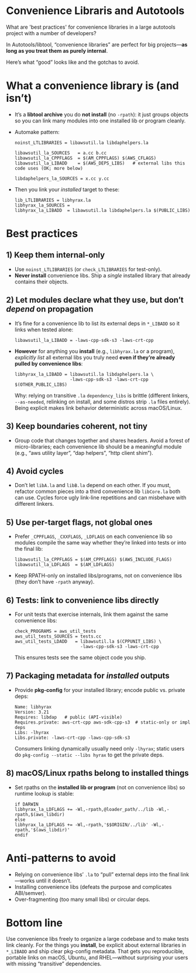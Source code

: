 
# Convenience Libraris and Autotools

What are 'best practices' for convenience libraries in a large autotools project with a number of developers?

In Autotools/libtool, “convenience libraries” are perfect for big projects—**as long as you treat them as purely internal**.

Here’s what “good” looks like and the gotchas to avoid.

# What a convenience library is (and isn’t)

* It’s a **libtool archive** you do **not install** (no `-rpath`): it just groups objects so you can link many modules into one installed lib or program cleanly.
* Automake pattern:

  ```make
  noinst_LTLIBRARIES = libawsutil.la libdaphelpers.la

  libawsutil_la_SOURCES   = a.cc b.cc
  libawsutil_la_CPPFLAGS  = $(AM_CPPFLAGS) $(AWS_CFLAGS)
  libawsutil_la_LIBADD    = $(AWS_DEPS_LIBS)   # external libs this code uses (OK; more below)

  libdaphelpers_la_SOURCES = x.cc y.cc
  ```
* Then you link your *installed* target to these:

  ```make
  lib_LTLIBRARIES = libhyrax.la
  libhyrax_la_SOURCES =
  libhyrax_la_LIBADD  = libawsutil.la libdaphelpers.la $(PUBLIC_LIBS)
  ```

# Best practices

## 1) Keep them **internal-only**

* Use `noinst_LTLIBRARIES` (or `check_LTLIBRARIES` for test-only).
* **Never install** convenience libs. Ship a *single* installed library that already contains their objects.

## 2) Let modules declare what they use, but don’t *depend* on propagation

* It’s fine for a convenience lib to list its external deps in `*_LIBADD` so it links when tested alone:

  ```make
  libawsutil_la_LIBADD = -laws-cpp-sdk-s3 -laws-crt-cpp
  ```
* **However** for anything you **install** (e.g., `libhyrax.la` or a program), *explicitly list* all external libs you truly need **even if they’re already pulled by convenience libs**:

  ```make
  libhyrax_la_LIBADD = libawsutil.la libdaphelpers.la \
                       -laws-cpp-sdk-s3 -laws-crt-cpp $(OTHER_PUBLIC_LIBS)
  ```

  Why: relying on transitive `.la` `dependency_libs` is brittle (different linkers, `--as-needed`, relinking on install, and some distros strip `.la` files entirely). Being explicit makes link behavior deterministic across macOS/Linux.

## 3) Keep boundaries coherent, not tiny

* Group code that changes together and shares headers. Avoid a forest of micro-libraries; each convenience lib should be a meaningful module (e.g., “aws utility layer”, “dap helpers”, “http client shim”).

## 4) Avoid cycles

* Don’t let `libA.la` and `libB.la` depend on each other. If you must, refactor common pieces into a third convenience lib `libCore.la` both can use. Cycles force ugly link-line repetitions and can misbehave with different linkers.

## 5) Use per-target flags, not global ones

* Prefer `_CPPFLAGS`, `_CXXFLAGS`, `_LDFLAGS` on each convenience lib so modules compile the same way whether they’re linked into tests or into the final lib:

  ```make
  libawsutil_la_CPPFLAGS = $(AM_CPPFLAGS) $(AWS_INCLUDE_FLAGS)
  libawsutil_la_LDFLAGS  = $(AM_LDFLAGS)
  ```
* Keep RPATH-only on installed libs/programs, not on convenience libs (they don’t have `-rpath` anyway).

## 6) Tests: link to convenience libs directly

* For unit tests that exercise internals, link them against the same convenience libs:

  ```make
  check_PROGRAMS = aws_util_tests
  aws_util_tests_SOURCES = tests.cc
  aws_util_tests_LDADD   = libawsutil.la $(CPPUNIT_LIBS) \
                           -laws-cpp-sdk-s3 -laws-crt-cpp
  ```

  This ensures tests see the same object code you ship.

## 7) Packaging metadata for *installed* outputs

* Provide **pkg-config** for your installed library; encode public vs. private deps:

  ```
  Name: libhyrax
  Version: 3.21
  Requires: libdap   # public (API-visible)
  Requires.private: aws-crt-cpp aws-sdk-cpp-s3  # static-only or impl deps
  Libs: -lhyrax
  Libs.private: -laws-crt-cpp -laws-cpp-sdk-s3
  ```

  Consumers linking dynamically usually need only `-lhyrax`; static users do `pkg-config --static --libs hyrax` to get the private deps.

## 8) macOS/Linux rpaths belong to installed things

* Set rpaths on the **installed lib or program** (not on convenience libs) so runtime lookup is stable:

  ```make
  if DARWIN
  libhyrax_la_LDFLAGS += -Wl,-rpath,@loader_path/../lib -Wl,-rpath,$(aws_libdir)
  else
  libhyrax_la_LDFLAGS += -Wl,-rpath,'$$ORIGIN/../lib' -Wl,-rpath,'$(aws_libdir)'
  endif
  ```

# Anti-patterns to avoid

* Relying on convenience libs’ `.la` to “pull” external deps into the final link—works until it doesn’t.
* Installing convenience libs (defeats the purpose and complicates ABI/semver).
* Over-fragmenting (too many small libs) or circular deps.

# Bottom line

Use convenience libs freely to organize a large codebase and to make tests link cleanly. For the things you **install**, be explicit about external libraries in `*_LIBADD` and ship clear pkg-config metadata. That gets you reproducible, portable links on macOS, Ubuntu, and RHEL—without surprising your users with missing “transitive” dependencies.
